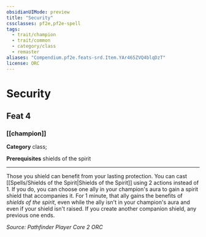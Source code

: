 ```yaml
---
obsidianUIMode: preview
title: "Security"
cssclasses: pf2e,pf2e-spell
tags:
  - trait/champion
  - trait/common
  - category/class
  - remaster
aliases: "Compendium.pf2e.feats-srd.Item.YAr465ZVQ4blqDzT"
license: ORC
---
```

# Security
## Feat 4
### [[champion]]

**Category** class; 



**Prerequisites** shields of the spirit
* * *
Those you shield can benefit from your lasting protection. You can cast [[Spells/Shields of the Spirit|Shields of the Spirit]] using 2 actions instead of 1. If you do, you can choose one ally in your champion's aura to gain a spirit shield that accompanies it. For 1 minute, that ally gains the benefits of _shields of the spirit_, even while the ally isn't in your champion's aura and even if your shield isn't raised. If you create another companion shield, any previous one ends.

*Source: Pathfinder Player Core 2*
*ORC*